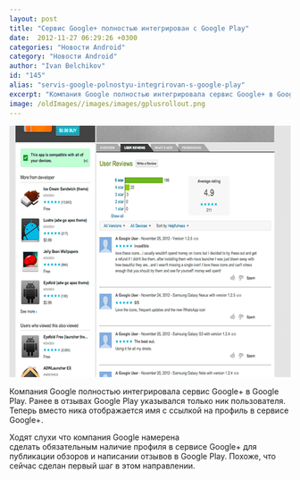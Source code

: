 ```yaml
---
layout: post
title: "Сервис Google+ полностью интегрирован с Google Play"
date:  2012-11-27 06:29:26 +0300
categories: "Новости Android"
category: "Новости Android"
author: "Ivan Belchikov"
id: "145"
alias: "servis-google-polnostyu-integrirovan-s-google-play"
excerpt: "Компания Google полностью интегрировала сервис Google+ в Google Play. Ранее в отзывах Google Play указывался только ник пользователя. Теперь вместо ника отображается имя с ссылкой на профиль в сервисе Google+. "
image: /oldImages//images/images/gplusrollout.png
---
```

<img src="/oldImages/images/images/gplusrollout.png" border="0" alt="" title="gplusrollout" width="650" height="450" >

Компания Google полностью интегрировала сервис Google+ в Google Play. Ранее в отзывах Google Play указывался только ник пользователя. Теперь вместо ника отображается имя с ссылкой на профиль в сервисе Google+. 
 

Ходят слухи что компания Google намерена сделать обязательным наличие профиля в сервисе Google+ для публикации обзоров и написании отзывов в Google Play. Похоже, что сейчас сделан первый шаг в этом направлении. 

 
